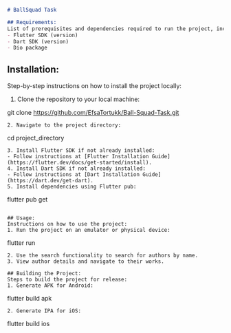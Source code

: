 ```markdown
# BallSquad Task

## Requirements:
List of prerequisites and dependencies required to run the project, including:
- Flutter SDK (version)
- Dart SDK (version)
- Dio package
   ```
## Installation:
Step-by-step instructions on how to install the project locally:
1. Clone the repository to your local machine:



git clone https://github.com/EfsaTortukk/Ball-Squad-Task.git
   ```
2. Navigate to the project directory:
   ```
cd project_directory
   ```
3. Install Flutter SDK if not already installed:
   - Follow instructions at [Flutter Installation Guide](https://flutter.dev/docs/get-started/install).
4. Install Dart SDK if not already installed:
   - Follow instructions at [Dart Installation Guide](https://dart.dev/get-dart).
5. Install dependencies using Flutter pub:
   ```
flutter pub get
   ```

## Usage:
Instructions on how to use the project:
1. Run the project on an emulator or physical device:
   ```
flutter run
   ```
2. Use the search functionality to search for authors by name.
3. View author details and navigate to their works.

## Building the Project:
Steps to build the project for release:
1. Generate APK for Android:
   ```
flutter build apk
   ```
2. Generate IPA for iOS:
   ```
flutter build ios

